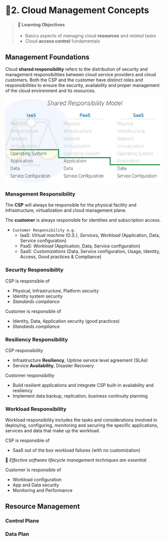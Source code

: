 # 📒2. Cloud Management Concepts

> #### 📕 Learning Objectives
>
> * Basics aspects of managing cloud **resources** and related tasks
> * Cloud **access control** fundamentals

## Management Foundations

Cloud **shared responsibility** refers to the distribution of security and management responsibilities between cloud service providers and cloud customers. Both the CSP and the customer have distinct roles and responsibilities to ensure the security, availability and proper management of the cloud environment and its resources.

![Defending the Whole, IaaS, PaaS, and SaaS from Mark Nunnikhoven](.gitbook/assets/image-20230527114523623.png)

### Management Responsibility

The **CSP** will always be responsible for the physical facility and infrastructure, virtualization and cloud management plane.

The **customer** is always responsible for identities and subscription access.

- `Customer Responsibility e.g.`
  - IaaS: *Virtual machine* (O.S.), *Services*, *Workload* (Application, Data, Service configuration)
  - PaaS: *Workload* (Application, Data, Service configuration)
  - SaaS: *Customizations* (Data, Service configuration, Usage, Identity, Access, Good practices & Compliance)

### Security Responsibility

CSP is responsible of

- Physical, Infrastructure, Platform security
- Identity system security
- *Standards compliance*

Customer is responsible of

- Identity, Data, Application security (good practices)
- *Standards compliance*

### Resiliency Responsibility

CSP responsibility

- Infrastructure **Resiliency**, Uptime service level agreement (SLAs)
- Service **Availability**, Disaster Recovery

Customer responsibility

- Build resilient applications and integrate CSP built-in availability and resiliency
- Implement data backup, replication, business continuity planning

### Workload Responsibility

Workload responsibility includes the tasks and considerations involved in deploying, configuring, monitoring and securing the specific applications, services and data that make up the workload.

CSP is responsible of

- SaaS out of the box workload failures (with no customization)

📌 *Effective software lifecycle management techniques are essential.*

Customer is responsible of

- Workload configuration
- App and Data security
- Monitoring and Performance

## Resource Management

### Control Plane





### Data Plan
